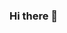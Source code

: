 ### Hi there 👋

<!--
**burakkp/burakkp** is a ✨ _special_ ✨ repository because its `README.md` (this file) appears on your GitHub profile.

Here are some ideas to get you started:

- 🔭 I’m currently working on Capgemini Nederland
- 🌱 I’m currently learning Blockchain and Python
- 💬 Ask me about JavaScript, React, Vue, Azure Functions...
- 📫 How to reach me: me@burakkp.com
- 😄 Pronouns: ...
- ⚡ Fun fact: ...
-->
